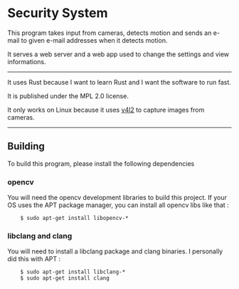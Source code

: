 # Security System

This program takes input from cameras, detects motion and sends an e-mail to given e-mail addresses when it detects motion.

It serves a web server and a web app used to change the settings and view informations.

---

It uses Rust because I want to learn Rust and I want the software to run fast.

It is published under the MPL 2.0 license.

It only works on Linux because it uses [v4l2](https://en.wikipedia.org/wiki/Video4Linux) to capture images from cameras.

---

## Building

To build this program, please install the following dependencies

### opencv

You will need the opencv development libraries to build this project. If your OS uses the APT package manager, you can install all opencv libs like that :

```shell
	$ sudo apt-get install libopencv-*
```

### libclang and clang

You will need to install a libclang package and clang binaries. I personally did this with APT :

```shell
	$ sudo apt-get install libclang-*
	$ sudo apt-get install clang
```